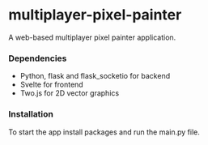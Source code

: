 # multiplayer-pixel-painter
A web-based multiplayer pixel painter application.

### Dependencies
 - Python, flask and flask_socketio for backend
 - Svelte for frontend
 - Two.js for 2D vector graphics

### Installation
To start the app install packages and run the main.py file.
